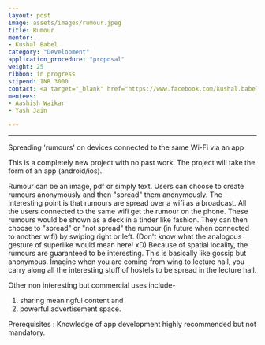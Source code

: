 ```yaml
---
layout: post
image: assets/images/rumour.jpeg
title: Rumour
mentor: 
- Kushal Babel
category: "Development"
application_procedure: "proposal"
weight: 25
ribbon: in progress
stipend: INR 3000
contact: <a target="_blank" href="https://www.facebook.com/kushal.babel"> Kushal Babel </a>
mentees:
- Aashish Waikar
- Yash Jain

---
```


---
Spreading 'rumours' on devices connected to the same Wi-Fi via an app


<!--break-->
This is a completely new project with no past work.
The project will take the form of an app (android/ios). 

<!--break-->

Rumour can be an image, pdf or simply text. Users can choose to create rumours anonymously and then "spread" them anonymously. The interesting point is that rumours are spread over a wifi as a broadcast. All the users connected to the same wifi get the rumour on the phone. These rumours would be shown as a deck in a tinder like fashion. They can then choose to "spread" or "not spread" the rumour (in future when connected to another wifi) by swiping right or left. (Don't know what the analogous gesture of superlike would mean here! xD) Because of spatial locality, the rumours are guaranteed to be interesting. This is basically like gossip but anonymous. Imagine when you are coming from wing to lecture hall, you carry along all the interesting stuff of hostels to be spread in the lecture hall.

<!--break-->

Other non interesting but commercial uses include- 
1. sharing meaningful content and 
2. powerful advertisement space.

<!--break-->

Prerequisites : Knowledge of app development highly recommended but not mandatory.

